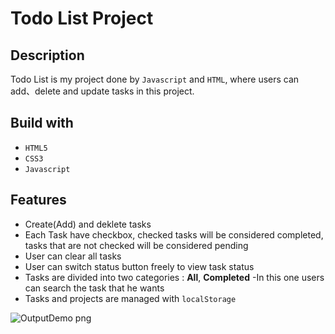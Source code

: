 # Todo List Project

## Description

Todo List is my project  done by `Javascript` and `HTML`,  where users can add、delete and update tasks in this project.



## Build with

- `HTML5`
- `CSS3`
- `Javascript`


## Features

- Create(Add) and deklete tasks
- Each Task have checkbox, checked tasks will be considered completed, tasks that are not checked will be considered pending
- User can clear all tasks
- User can switch status button freely to view task status
- Tasks are divided into two categories : **All**, **Completed** 
-In this one users can search the task that he wants 
- Tasks and projects are managed with `localStorage`




![OutputDemo png](https://user-images.githubusercontent.com/120723992/220358309-7cff194b-03a3-4c86-b29f-f98d2135aad6.png)
